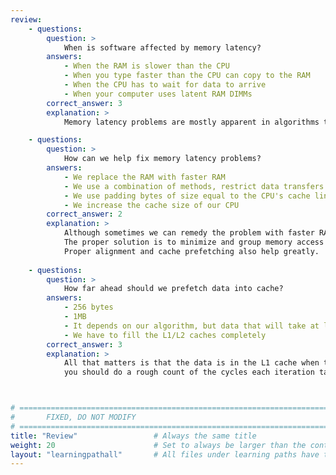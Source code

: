 ```yaml
---
review:
    - questions:
        question: >
            When is software affected by memory latency?
        answers:
            - When the RAM is slower than the CPU
            - When you type faster than the CPU can copy to the RAM
            - When the CPU has to wait for data to arrive
            - When your computer uses latent RAM DIMMs
        correct_answer: 3
        explanation: >
            Memory latency problems are mostly apparent in algorithms that are memory-bound, or in other words, the CPU spends most of the time waiting for data to transfer from/to RAM.

    - questions:
        question: >
            How can we help fix memory latency problems?
        answers:
            - We replace the RAM with faster RAM
            - We use a combination of methods, restrict data transfers in critical loops to a minimum, align data with L1 cache line size, use cache prefetching
            - We use padding bytes of size equal to the CPU's cache line in all our structs
            - We increase the cache size of our CPU
        correct_answer: 2
        explanation: >
            Although sometimes we can remedy the problem with faster RAM, we will still hit the upper limit of maximum RAM frequency supported by our CPU/motherboard.
            The proper solution is to minimize and group memory access in the algorithm so that the CPU is not stalled waiting from data to arrive from memory.
            Proper alignment and cache prefetching also help greatly.
               
    - questions:
        question: >
            How far ahead should we prefetch data into cache?
        answers:
            - 256 bytes
            - 1MB
            - It depends on our algorithm, but data that will take at least 100ns to arrive in the cache from RAM
            - We have to fill the L1/L2 caches completely
        correct_answer: 3
        explanation: >
            All that matters is that the data is in the L1 cache when the CPU needs it. Taking into account that memory loads can take up to 100ns to complete,
            you should do a rough count of the cycles each iteration takes and use that. If you can't do that, testing multiples of cache line size is a decent alternative.



# ================================================================================
#       FIXED, DO NOT MODIFY
# ================================================================================
title: "Review"                 # Always the same title
weight: 20                      # Set to always be larger than the content in this path
layout: "learningpathall"       # All files under learning paths have this same wrapper
---
```

